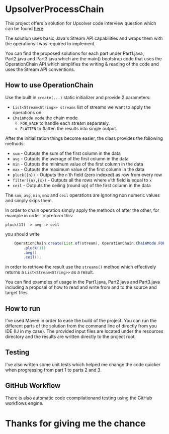 # UpsolverProcessChain

This project offers a solution for Upsolver code interview question which can be found [here](https://gist.github.com/shanielh/e9be971efb5331f653490e90c014d255).

The solution uses basic Java's Stream API capabilities and wraps them with the operations I was required to implement.

You can find the proposed solutions for each part under Part1.java, Part2.java and Part3.java which are the main() bootstrap
code that uses the OperationChain API which simplifies the writing & reading of the code and uses the Stream API conventions.

## How to use OperationChain  
Use the built in `create(...)` static initializer and provide 2 parameters:
- `List<Stream<String>> streams` list of streams we want to apply the operations on
- `ChainMode mode` the chain mode 
    - `FOR_EACH` to handle each stream separately.
    - `FLATTEN` to flatten the results into single output.
      
After the initialization things become easier, the class provides the following methods:
- `sum` - Outputs the sum of the first column in the data
- `avg` - Outputs the average of the first column in the data
- `min` - Outputs the minimum value of the first column in the data
- `max` - Outputs the maximum value of the first column in the data
- `pluck({n})` - Outputs the `n`’th field (zero indexed) as row from every row
- `filter({n},{x})` - Outputs all the rows where `n`’th field is equal to `x`
- `ceil` - Outputs the ceiling (round up) of the first column in the data

The `sum`, `avg`, `min`, `max` and `ceil` operations are ignoring non numeric values and simply skips them.

In order to chain operation simply apply the methods of after the other, for example in order to preform this:  
```
pluck(11) -> avg -> ceil
```
you should write
```java
    OperationChain.create(List.of(stream), OperationChain.ChainMode.FOR_EACH)
        .pluck(11)    
        .avg()
        .ceil();
```
in order to retrieve the result use the `streams()` method which effectively returns a `List<Stream<String>>` as a result.  

You can find examples of usage in the Part1.java, Part2.java and Part3.java including a proposal of how to read and write
from and to the source and target files.

## How to run
I've used Maven in order to ease the build of the project.
You can run the different parts of the solution from the command line of directly from you IDE (IJ in my case).
The provided input files are located under the resources directory and the results are written directly to the project root.

## Testing
I've also written some unit tests which helped me change the code quicker when progressing from part 1 to parts 2 and 3.

## GitHub Workflow
There is also automatic code ccompilationand testing using the GitHub workflows engine. 

# Thanks for giving me the chance